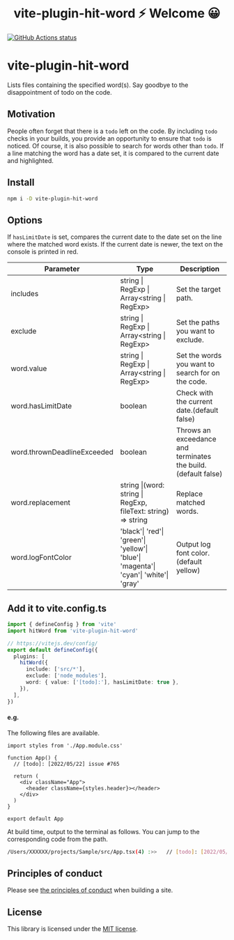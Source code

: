 <h1 align="center">vite-plugin-hit-word ⚡ Welcome 😀</h1>

<p align="left">
  <a href="https://github.com/actions/setup-node"><img alt="GitHub Actions status" src="https://github.com/activeguild/vite-plugin-hit-word/workflows/automatic%20release/badge.svg" style="max-width:100%;"></a>
</p>

# vite-plugin-hit-word

Lists files containing the specified word(s).
Say goodbye to the disappointment of todo on the code.

## Motivation

People often forget that there is a `todo` left on the code. By including `todo` checks in your builds, you provide an opportunity to ensure that `todo` is noticed.
Of course, it is also possible to search for words other than `todo`.
If a line matching the word has a date set, it is compared to the current date and highlighted.

## Install

```bash
npm i -D vite-plugin-hit-word
```

## Options

If `hasLimitDate` is set, compares the current date to the date set on the line where the matched word exists. If the current date is newer, the text on the console is printed in red.

| Parameter                   | Type                                                                                  | Description                                                   |
| --------------------------- | ------------------------------------------------------------------------------------- | ------------------------------------------------------------- |
| includes                    | string \| RegExp \| Array<string \| RegExp>                                           | Set the target path.                                          |
| exclude                     | string \| RegExp \| Array<string \| RegExp>                                           | Set the paths you want to exclude.                            |
| word.value                  | string \| RegExp \| Array<string \| RegExp>                                           | Set the words you want to search for on the code.             |
| word.hasLimitDate           | boolean                                                                               | Check with the current date.(default false)                   |
| word.thrownDeadlineExceeded | boolean                                                                               | Throws an exceedance and terminates the build.(default false) |
| word.replacement            | string \|(word: string \| RegExp, fileText: string) => string                         | Replace matched words.                                        |
| word.logFontColor           | 'black'\| 'red'\| 'green'\| 'yellow'\| 'blue'\| 'magenta'\| 'cyan'\| 'white'\| 'gray' | Output log font color.(default yellow)                        |

## Add it to vite.config.ts

```ts
import { defineConfig } from 'vite'
import hitWord from 'vite-plugin-hit-word'

// https://vitejs.dev/config/
export default defineConfig({
  plugins: [
    hitWord({
      include: ['src/*'],
      exclude: ['node_modules'],
      word: { value: ['[todo]:'], hasLimitDate: true },
    }),
  ],
})
```

#### e.g.

The following files are available.

```tsx
import styles from './App.module.css'

function App() {
  // [todo]: [2022/05/22] issue #765

  return (
    <div className="App">
      <header className={styles.header}></header>
    </div>
  )
}

export default App
```

At build time, output to the terminal as follows.
You can jump to the corresponding code from the path.

```bash
/Users/XXXXXX/projects/Sample/src/App.tsx(4) :>>   // [todo]: [2022/05/22] issue #765
```

## Principles of conduct

Please see [the principles of conduct](https://github.com/activeguild/vite-plugin-hit-word/blob/master/.github/CONTRIBUTING.md) when building a site.

## License

This library is licensed under the [MIT license](https://github.com/activeguild/vite-plugin-hit-word/blob/master/LICENSE).
